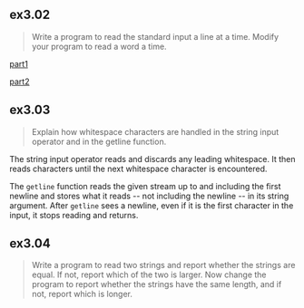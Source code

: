 ## ex3.02
> Write a program to read the standard input a line at a time. Modify your program
> to read a word a time.

[part1](ex3_02_1.cpp)

[part2](ex3_02_2.cpp)

## ex3.03
> Explain how whitespace characters are handled in the string input operator and 
> in the getline function.

The string input operator reads and discards any leading whitespace. It then reads
characters until the next whitespace character is encountered.

The `getline` function reads the given stream up to and including the first newline
and stores what it reads -- not including the newline -- in its string argument. After
`getline` sees a newline, even if it is the first character in the input, it stops 
reading and returns.

## ex3.04
> Write a program to read two strings and report whether the strings are equal.
> If not, report which of the two is larger. Now change the program to report 
> whether the strings have the same length, and if not, report which is longer.

